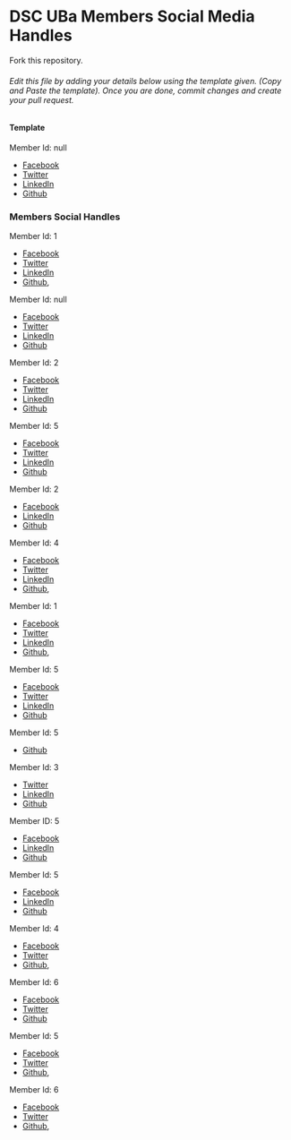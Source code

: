 # DSC UBa Members Social Media Handles

Fork this repository.

###### Edit this file by adding your details below using the template given. (Copy and Paste the template). Once you are done, commit changes and create your pull request.

#### Template
Member Id: null
* [Facebook](link-to-your-facebook)
* [Twitter](link-to-your-twitter)
* [LinkedIn](link-to-your-linkedin)
* [Github](link-to-your-github)


### Members Social Handles
Member Id: 1
* [Facebook](https://web.facebook.com/idadel.meh.7)
* [Twitter](https://twitter.com/meh_ida)
* [LinkedIn](https://www.linkedin.com/in/meh-mbeh-ida-delphine-a40b21177/)
* [Github](https://github.com/Idadelveloper),


Member Id: null
* [Facebook](https://web.facebook.com/hawawou.tchapchet)
* [Twitter](https://twitter.com/hawaou_t)
* [LinkedIn](https://www.linkedin.cn/in/hawawou-oumarou-2b1b831b4/)
* [Github](https://github.com/Hawawou)


Member Id: 2
* [Facebook](https://web.facebook.com/Stefania.Nkwatoh)
* [Twitter](https://twitter.com/smboyi)
* [LinkedIn](https://www.linkedin.com/in/stephanie-nkwatoh-55b008173)
* [Github](https://github.com/steph237)

Member Id: 5
* [Facebook](https//web.Facebook.com/nyong.godwill/)
* [Twitter](https//twitter.com/godwill_nyong)
* [LinkedIn](https://http://linkedin.com/in/nyong-godwill-6906bb1b5)
* [Github](https://github.com/godsakani)


Member Id: 2
* [Facebook](https://www.facebook.com/alouzeh.brandon)
* [LinkedIn](http://linkedin.com/in/alouzeh-mahbuh-a963811ab)
* [Github](http://gitup.com/bernandez)


Member Id: 4
* [Facebook](https://www.facebook.com/tadonke.venus)
* [Twitter](https://twitter.com/venusv)
* [LinkedIn](https://www.linkedin.com/)
* [Github](https://github.com/VenusV-prog),

Member Id: 1
* [Facebook](https://web.facebook.com/mbah.unllimited.5)
* [Twitter](https://twitter.com/mbahstephane1)
* [LinkedIn](https://https://www.linkedin.com/in/mbah-stephane-8a48841b3)
* [Github](https://github.com/mbahstephane),

Member Id: 5
* [Facebook](https://web.facebook.com/hans-ad)
* [Twitter](https://twitter.com/roomfinder237)
* [LinkedIn](https://www.linkedin.com/in/akuwiyadze-hans)
* [Github](https://github.com/hansel02)


Member Id: 5
* [Github](https://github.com/nuilewis)


Member Id: 3
* [Twitter](https://twitter.com/juliana31153417)
* [LinkedIn](https://www.linkedin.com/in/juliana-eudoxie-a899561b1)
* [Github](https://github.com/juliana237)


Member ID: 5
* [Facebook](https://www.facebook.com/brian.njimukara)
* [LinkedIn](https://www.linkedin.com/in/njimukara-brian-njimukara-76a327186)
* [Github](https://github.com/Njimukara)


Member Id: 5
* [Facebook](https://www.facebook.com/anne.fonyuy.nana)
* [LinkedIn](https://www.linkedin.com/in/lukong-anne-machinda-berinyuy-a14a831b8)
* [Github](https://github.com/Lukong123)


Member Id: 4
* [Facebook](https://web.facebook.com/ngumih.fien)
* [Twitter](https://twitter.com/f__ien)
* [Github](https://github.com/fienne),

Member Id: 6
* [Facebook](https://free.facebook.com/tanju.brunostar)
* [Twitter](https://mobile.twitter.com/TBStar7)
* [Github](https://github.com/Brunostar)

Member Id: 5
* [Facebook](https://www.facebook.com/olivia.afungchwi/)
* [Twitter](https://twitter.com/Afungchwi2)
* [Github](https://github.com/Afungchwi/),

Member Id: 6
* [Facebook](https://m.facebook.com/Jeannoelnfon)
* [Twitter](https://twitter.com/nfonjeannoel1)
* [Github](https://github.com/nfonjeannoel),





